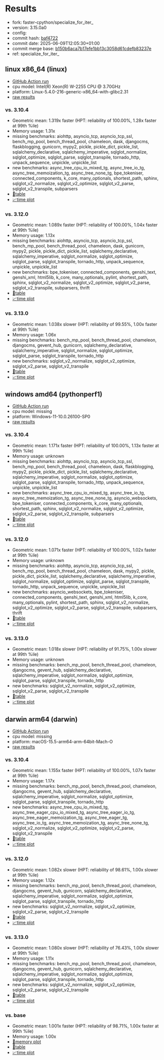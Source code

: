 # Results

- fork: faster-cpython/specialize_for_iter_
- version: 3.15.0a0
- config: 
- commit hash: [baf4722](https://github.com/faster%2dcpython/cpython/commit/baf4722)
- commit date: 2025-06-09T12:05:30+01:00
- commit merge base: [b150b6aca7b17efe1bb13c3058d61cdefb83237e](https://github.com/python/cpython/commit/b150b6aca7b17efe1bb13c3058d61cdefb83237e)
- ref: specialize_for_iter_

## linux x86_64 (linux)

- [GitHub Action run](https://github.com/faster-cpython/benchmarking/actions/runs/15534200254)
- cpu model: Intel(R) Xeon(R) W-2255 CPU @ 3.70GHz
- platform: Linux-5.4.0-216-generic-x86_64-with-glibc2.31
- [raw results](bm-20250609-linux-x86_64-faster%252dcpython-specialize_for_iter_-3.15.0a0-baf4722.json)

### vs. 3.10.4

- Geometric mean: 1.319x faster (HPT: reliability of 100.00%, 1.28x faster at 99th %ile)
- Memory usage: 1.31x
- missing benchmarks: aiohttp, asyncio_tcp, asyncio_tcp_ssl, bench_mp_pool, bench_thread_pool, chameleon, dask, djangocms, flaskblogging, gunicorn, mypy2, pickle, pickle_dict, pickle_list, sqlalchemy_declarative, sqlalchemy_imperative, sqlglot_normalize, sqlglot_optimize, sqlglot_parse, sqlglot_transpile, tornado_http, unpack_sequence, unpickle, unpickle_list
- new benchmarks: async_tree_cpu_io_mixed_tg, async_tree_io_tg, async_tree_memoization_tg, async_tree_none_tg, bpe_tokeniser, connected_components, k_core, many_optionals, shortest_path, sphinx, sqlglot_v2_normalize, sqlglot_v2_optimize, sqlglot_v2_parse, sqlglot_v2_transpile, subparsers
- [📄table](bm-20250609-linux-x86_64-faster%252dcpython-specialize_for_iter_-3.15.0a0-baf4722-vs-3.10.4.md)
- [📈time plot](bm-20250609-linux-x86_64-faster%252dcpython-specialize_for_iter_-3.15.0a0-baf4722-vs-3.10.4.svg)

### vs. 3.12.0

- Geometric mean: 1.089x faster (HPT: reliability of 100.00%, 1.04x faster at 99th %ile)
- Memory usage: 1.13x
- missing benchmarks: aiohttp, asyncio_tcp, asyncio_tcp_ssl, bench_mp_pool, bench_thread_pool, chameleon, dask, gunicorn, mypy2, pickle, pickle_dict, pickle_list, sqlalchemy_declarative, sqlalchemy_imperative, sqlglot_normalize, sqlglot_optimize, sqlglot_parse, sqlglot_transpile, tornado_http, unpack_sequence, unpickle, unpickle_list
- new benchmarks: bpe_tokeniser, connected_components, genshi_text, genshi_xml, html5lib, k_core, many_optionals, pylint, shortest_path, sphinx, sqlglot_v2_normalize, sqlglot_v2_optimize, sqlglot_v2_parse, sqlglot_v2_transpile, subparsers, thrift
- [📄table](bm-20250609-linux-x86_64-faster%252dcpython-specialize_for_iter_-3.15.0a0-baf4722-vs-3.12.0.md)
- [📈time plot](bm-20250609-linux-x86_64-faster%252dcpython-specialize_for_iter_-3.15.0a0-baf4722-vs-3.12.0.svg)

### vs. 3.13.0

- Geometric mean: 1.038x slower (HPT: reliability of 99.55%, 1.00x faster at 99th %ile)
- Memory usage: 1.06x
- missing benchmarks: bench_mp_pool, bench_thread_pool, chameleon, djangocms, gevent_hub, gunicorn, sqlalchemy_declarative, sqlalchemy_imperative, sqlglot_normalize, sqlglot_optimize, sqlglot_parse, sqlglot_transpile, tornado_http
- new benchmarks: sqlglot_v2_normalize, sqlglot_v2_optimize, sqlglot_v2_parse, sqlglot_v2_transpile
- [📄table](bm-20250609-linux-x86_64-faster%252dcpython-specialize_for_iter_-3.15.0a0-baf4722-vs-3.13.0.md)
- [📈time plot](bm-20250609-linux-x86_64-faster%252dcpython-specialize_for_iter_-3.15.0a0-baf4722-vs-3.13.0.svg)

## windows amd64 (pythonperf1)

- [GitHub Action run](https://github.com/faster-cpython/benchmarking/actions/runs/15534215930)
- cpu model: missing
- platform: Windows-11-10.0.26100-SP0
- [raw results](bm-20250609-pythonperf1-amd64-faster%252dcpython-specialize_for_iter_-3.15.0a0-baf4722.json)

### vs. 3.10.4

- Geometric mean: 1.171x faster (HPT: reliability of 100.00%, 1.13x faster at 99th %ile)
- Memory usage: unknown
- missing benchmarks: aiohttp, asyncio_tcp, asyncio_tcp_ssl, bench_mp_pool, bench_thread_pool, chameleon, dask, flaskblogging, mypy2, pickle, pickle_dict, pickle_list, sqlalchemy_declarative, sqlalchemy_imperative, sqlglot_normalize, sqlglot_optimize, sqlglot_parse, sqlglot_transpile, tornado_http, unpack_sequence, unpickle, unpickle_list
- new benchmarks: async_tree_cpu_io_mixed_tg, async_tree_io_tg, async_tree_memoization_tg, async_tree_none_tg, asyncio_websockets, bpe_tokeniser, connected_components, k_core, many_optionals, shortest_path, sphinx, sqlglot_v2_normalize, sqlglot_v2_optimize, sqlglot_v2_parse, sqlglot_v2_transpile, subparsers
- [📄table](bm-20250609-pythonperf1-amd64-faster%252dcpython-specialize_for_iter_-3.15.0a0-baf4722-vs-3.10.4.md)
- [📈time plot](bm-20250609-pythonperf1-amd64-faster%252dcpython-specialize_for_iter_-3.15.0a0-baf4722-vs-3.10.4.svg)

### vs. 3.12.0

- Geometric mean: 1.071x faster (HPT: reliability of 100.00%, 1.02x faster at 99th %ile)
- Memory usage: unknown
- missing benchmarks: aiohttp, asyncio_tcp, asyncio_tcp_ssl, bench_mp_pool, bench_thread_pool, chameleon, dask, mypy2, pickle, pickle_dict, pickle_list, sqlalchemy_declarative, sqlalchemy_imperative, sqlglot_normalize, sqlglot_optimize, sqlglot_parse, sqlglot_transpile, tornado_http, unpack_sequence, unpickle, unpickle_list
- new benchmarks: asyncio_websockets, bpe_tokeniser, connected_components, genshi_text, genshi_xml, html5lib, k_core, many_optionals, pylint, shortest_path, sphinx, sqlglot_v2_normalize, sqlglot_v2_optimize, sqlglot_v2_parse, sqlglot_v2_transpile, subparsers, thrift
- [📄table](bm-20250609-pythonperf1-amd64-faster%252dcpython-specialize_for_iter_-3.15.0a0-baf4722-vs-3.12.0.md)
- [📈time plot](bm-20250609-pythonperf1-amd64-faster%252dcpython-specialize_for_iter_-3.15.0a0-baf4722-vs-3.12.0.svg)

### vs. 3.13.0

- Geometric mean: 1.018x slower (HPT: reliability of 91.75%, 1.00x slower at 99th %ile)
- Memory usage: unknown
- missing benchmarks: bench_mp_pool, bench_thread_pool, chameleon, djangocms, gevent_hub, sqlalchemy_declarative, sqlalchemy_imperative, sqlglot_normalize, sqlglot_optimize, sqlglot_parse, sqlglot_transpile, tornado_http
- new benchmarks: sqlglot_v2_normalize, sqlglot_v2_optimize, sqlglot_v2_parse, sqlglot_v2_transpile
- [📄table](bm-20250609-pythonperf1-amd64-faster%252dcpython-specialize_for_iter_-3.15.0a0-baf4722-vs-3.13.0.md)
- [📈time plot](bm-20250609-pythonperf1-amd64-faster%252dcpython-specialize_for_iter_-3.15.0a0-baf4722-vs-3.13.0.svg)

## darwin arm64 (darwin)

- [GitHub Action run](https://github.com/faster-cpython/benchmarking/actions/runs/15534208033)
- cpu model: missing
- platform: macOS-15.5-arm64-arm-64bit-Mach-O
- [raw results](bm-20250609-darwin-arm64-faster%252dcpython-specialize_for_iter_-3.15.0a0-baf4722.json)

### vs. 3.10.4

- Geometric mean: 1.155x faster (HPT: reliability of 100.00%, 1.07x faster at 99th %ile)
- Memory usage: 1.17x
- missing benchmarks: bench_mp_pool, bench_thread_pool, chameleon, djangocms, gevent_hub, sqlalchemy_declarative, sqlalchemy_imperative, sqlglot_normalize, sqlglot_optimize, sqlglot_parse, sqlglot_transpile, tornado_http
- new benchmarks: async_tree_cpu_io_mixed_tg, async_tree_eager_cpu_io_mixed_tg, async_tree_eager_io_tg, async_tree_eager_memoization_tg, async_tree_eager_tg, async_tree_io_tg, async_tree_memoization_tg, async_tree_none_tg, sqlglot_v2_normalize, sqlglot_v2_optimize, sqlglot_v2_parse, sqlglot_v2_transpile
- [📄table](bm-20250609-darwin-arm64-faster%252dcpython-specialize_for_iter_-3.15.0a0-baf4722-vs-3.10.4.md)
- [📈time plot](bm-20250609-darwin-arm64-faster%252dcpython-specialize_for_iter_-3.15.0a0-baf4722-vs-3.10.4.svg)

### vs. 3.12.0

- Geometric mean: 1.082x slower (HPT: reliability of 98.61%, 1.00x slower at 99th %ile)
- Memory usage: 1.12x
- missing benchmarks: bench_mp_pool, bench_thread_pool, chameleon, djangocms, gevent_hub, gunicorn, sqlalchemy_declarative, sqlalchemy_imperative, sqlglot_normalize, sqlglot_optimize, sqlglot_parse, sqlglot_transpile, tornado_http
- new benchmarks: sqlglot_v2_normalize, sqlglot_v2_optimize, sqlglot_v2_parse, sqlglot_v2_transpile
- [📄table](bm-20250609-darwin-arm64-faster%252dcpython-specialize_for_iter_-3.15.0a0-baf4722-vs-3.12.0.md)
- [📈time plot](bm-20250609-darwin-arm64-faster%252dcpython-specialize_for_iter_-3.15.0a0-baf4722-vs-3.12.0.svg)

### vs. 3.13.0

- Geometric mean: 1.080x slower (HPT: reliability of 76.43%, 1.00x slower at 99th %ile)
- Memory usage: 1.11x
- missing benchmarks: bench_mp_pool, bench_thread_pool, chameleon, djangocms, gevent_hub, gunicorn, sqlalchemy_declarative, sqlalchemy_imperative, sqlglot_normalize, sqlglot_optimize, sqlglot_parse, sqlglot_transpile, tornado_http
- new benchmarks: sqlglot_v2_normalize, sqlglot_v2_optimize, sqlglot_v2_parse, sqlglot_v2_transpile
- [📄table](bm-20250609-darwin-arm64-faster%252dcpython-specialize_for_iter_-3.15.0a0-baf4722-vs-3.13.0.md)
- [📈time plot](bm-20250609-darwin-arm64-faster%252dcpython-specialize_for_iter_-3.15.0a0-baf4722-vs-3.13.0.svg)

### vs. base

- Geometric mean: 1.001x faster (HPT: reliability of 98.71%, 1.00x faster at 99th %ile)
- Memory usage: 1.00x
- [🧠memory plot](bm-20250609-darwin-arm64-faster%252dcpython-specialize_for_iter_-3.15.0a0-baf4722-vs-base-mem.svg)
- [📄table](bm-20250609-darwin-arm64-faster%252dcpython-specialize_for_iter_-3.15.0a0-baf4722-vs-base.md)
- [📈time plot](bm-20250609-darwin-arm64-faster%252dcpython-specialize_for_iter_-3.15.0a0-baf4722-vs-base.svg)

